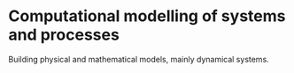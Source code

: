 # Computational modelling of systems and processes
Building physical and mathematical models, mainly dynamical systems.

